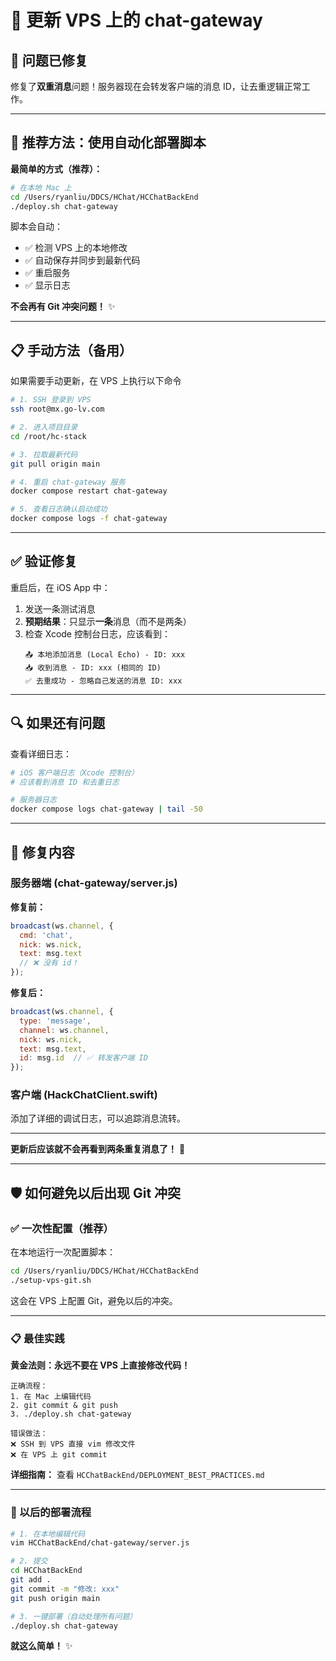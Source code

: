 # 🔄 更新 VPS 上的 chat-gateway

## 🐛 问题已修复

修复了**双重消息**问题！服务器现在会转发客户端的消息 ID，让去重逻辑正常工作。

---

## 🚀 推荐方法：使用自动化部署脚本

**最简单的方式（推荐）：**

```bash
# 在本地 Mac 上
cd /Users/ryanliu/DDCS/HChat/HCChatBackEnd
./deploy.sh chat-gateway
```

脚本会自动：
- ✅ 检测 VPS 上的本地修改
- ✅ 自动保存并同步到最新代码
- ✅ 重启服务
- ✅ 显示日志

**不会再有 Git 冲突问题！** ✨

---

## 📋 手动方法（备用）

如果需要手动更新，在 VPS 上执行以下命令

```bash
# 1. SSH 登录到 VPS
ssh root@mx.go-lv.com

# 2. 进入项目目录
cd /root/hc-stack

# 3. 拉取最新代码
git pull origin main

# 4. 重启 chat-gateway 服务
docker compose restart chat-gateway

# 5. 查看日志确认启动成功
docker compose logs -f chat-gateway
```

---

## ✅ 验证修复

重启后，在 iOS App 中：

1. 发送一条测试消息
2. **预期结果**：只显示**一条**消息（而不是两条）
3. 检查 Xcode 控制台日志，应该看到：
   ```
   📤 本地添加消息 (Local Echo) - ID: xxx
   📥 收到消息 - ID: xxx (相同的 ID)
   ✅ 去重成功 - 忽略自己发送的消息 ID: xxx
   ```

---

## 🔍 如果还有问题

查看详细日志：

```bash
# iOS 客户端日志（Xcode 控制台）
# 应该看到消息 ID 和去重日志

# 服务器日志
docker compose logs chat-gateway | tail -50
```

---

## 🎯 修复内容

### 服务器端 (chat-gateway/server.js)

**修复前：**
```javascript
broadcast(ws.channel, { 
  cmd: 'chat', 
  nick: ws.nick, 
  text: msg.text 
  // ❌ 没有 id！
});
```

**修复后：**
```javascript
broadcast(ws.channel, { 
  type: 'message',
  channel: ws.channel,
  nick: ws.nick, 
  text: msg.text,
  id: msg.id  // ✅ 转发客户端 ID
});
```

### 客户端 (HackChatClient.swift)

添加了详细的调试日志，可以追踪消息流转。

---

**更新后应该就不会再看到两条重复消息了！** 🎉

---

## 🛡️ 如何避免以后出现 Git 冲突

### ✅ 一次性配置（推荐）

在本地运行一次配置脚本：

```bash
cd /Users/ryanliu/DDCS/HChat/HCChatBackEnd
./setup-vps-git.sh
```

这会在 VPS 上配置 Git，避免以后的冲突。

---

### 📋 最佳实践

**黄金法则：永远不要在 VPS 上直接修改代码！**

```
正确流程：
1. 在 Mac 上编辑代码
2. git commit & git push
3. ./deploy.sh chat-gateway

错误做法：
❌ SSH 到 VPS 直接 vim 修改文件
❌ 在 VPS 上 git commit
```

**详细指南：** 查看 `HCChatBackEnd/DEPLOYMENT_BEST_PRACTICES.md`

---

### 🔄 以后的部署流程

```bash
# 1. 在本地编辑代码
vim HCChatBackEnd/chat-gateway/server.js

# 2. 提交
cd HCChatBackEnd
git add .
git commit -m "修改: xxx"
git push origin main

# 3. 一键部署（自动处理所有问题）
./deploy.sh chat-gateway
```

**就这么简单！** ✨

